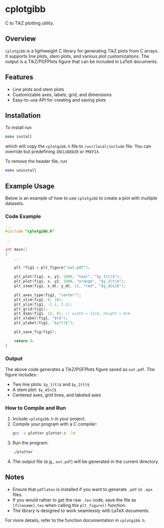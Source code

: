 # cplotgibb

C to TikZ plotting utility.

## Overview

`cplotgibb` is a lightweight C library for generating TikZ plots from C arrays. It supports line plots, stem plots, and various plot customizations. The output is a TikZ/PGFPlots figure that can be included in LaTeX documents.

## Features

- Line plots and stem plots
- Customizable axes, labels, grid, and dimensions
- Easy-to-use API for creating and saving plots

## Installation

To install run 
```bash
make install
```
which will copy the `cplotgibb.h` file to `/usr/local/include` file.  You can override but predefining `INCLUDEDIR` or `PREFIX`.

To remove the header file, run
```bash
make uninstall
```

## Example Usage

Below is an example of how to use `cplotgibb` to create a plot with multiple datasets.

### Code Example

```c
...
#include "cplotgibb.h"

...

int main()
{
    ...

    plt *fig1 = plt_figure("out.pdf");

    plt_plot(fig1, x, y1, 1000, "teal", "$y_1(t)$");
    plt_plot(fig1, x, y2, 1000, "orange", "$y_2(t)$");
    plt_stem(fig1, x_dt, y_dt, 11, "red", "$y_d[n]$");

    plt_axes_type(fig1, "center");
    plt_xlim(fig1, 0, 10);
    plt_ylim(fig1, -1.1, 1.1);
    plt_grid(fig1);
    plt_dims(fig1, 12, 8); // width = 12cm, height = 8cm
    plt_xlabel(fig1, "$t$");
    plt_ylabel(fig1, "$y(t)$");

    plt_save_fig(fig1);

    return 0;
}
```

### Output

The above code generates a TikZ/PGFPlots figure saved as `out.pdf`. The figure includes:

- Two line plots: `$y_1(t)$` and `$y_2(t)$`
- A stem plot: `$y_d[n]$`
- Centered axes, grid lines, and labeled axes

### How to Compile and Run

1. Include `cplotgibb.h` in your project.
2. Compile your program with a C compiler:
   ```bash
   gcc -o plotter plotter.c -lm
   ```
3. Run the program:
   ```bash
   ./plotter
   ```
4. The output file (e.g., `out.pdf`) will be generated in the current directory.

## Notes

- Ensure that `pdflatex` is installed if you want to generate `.pdf` or `.eps` files.
- If you would rather to get the raw `.tex` code, save the file as `[filename].tex` when calling the `plt_figure()` function.
- The library is designed to work seamlessly with LaTeX documents.

For more details, refer to the function documentation in `cplotgibb.h`.


